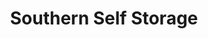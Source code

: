---
title: "Southern Self Storage"
url: /san-juan/southern-self-storage-calle-blay/
shop: Mieten
---